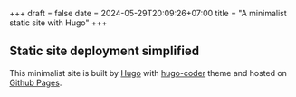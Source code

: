 +++ 
draft = false
date = 2024-05-29T20:09:26+07:00
title = "A minimalist static site with Hugo"
+++

## Static site deployment simplified

This minimalist site is built by [Hugo](https://github.com/gohugoio/hugo) with [hugo-coder](https://github.com/luizdepra/hugo-coder/tree/main) theme and hosted on [Github Pages](https://gohugo.io/hosting-and-deployment/hosting-on-github/).

